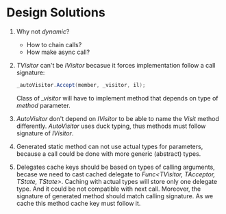 # Design Solutions

1. Why not *dynamic*?

   * How to chain calls?
   * How make async call?

1. *TVisitor* can't be *IVisitor* becasue it forces implementation follow a call signature:

    ``` c#
    _autoVisitor.Accept(member, _visitor, il);
    ```

     Class of *_visitor* will have to implement method that depends on type of *method* parameter.

1. *AutoVisitor* don't depend on *IVisitor* to be able to name the *Visit* method differently. *AutoVisitor* uses duck typing, thus methods must follow signature of *IVisitor*.

1. Generated static method can not use actual types for parameters, because a call could be done with more generic (abstract) types.

1. Delegates cache keys should be based on types of calling arguments, becase we need to cast cached delegate to *Func<TVisitor, TAcceptor, TState, TState>*. Caching with actual types will store only one delegate type. And it could be not compatible with next call. Moreover, the signature of generated method should match calling signature. As we cache this method cache key must follow it.
